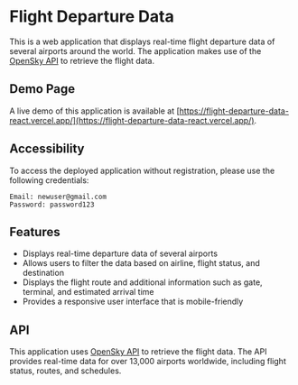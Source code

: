 # Flight Departure Data

This is a web application that displays real-time flight departure data of several airports around the world. The application makes use of the [OpenSky API](https://opensky-network.org/api/states/all) to retrieve the flight data.

## Demo Page

A live demo of this application is available at [https://flight-departure-data-react.vercel.app/](https://flight-departure-data-react.vercel.app/).

## Accessibility

To access the deployed application without registration, please use the following credentials:

```environment
Email: newuser@gmail.com
Password: password123
```

## Features

- Displays real-time departure data of several airports
- Allows users to filter the data based on airline, flight status, and destination
- Displays the flight route and additional information such as gate, terminal, and estimated arrival time
- Provides a responsive user interface that is mobile-friendly

## API

This application uses [OpenSky API](https://opensky-network.org/api/states/all) to retrieve the flight data. The API provides real-time data for over 13,000 airports worldwide, including flight status, routes, and schedules.
